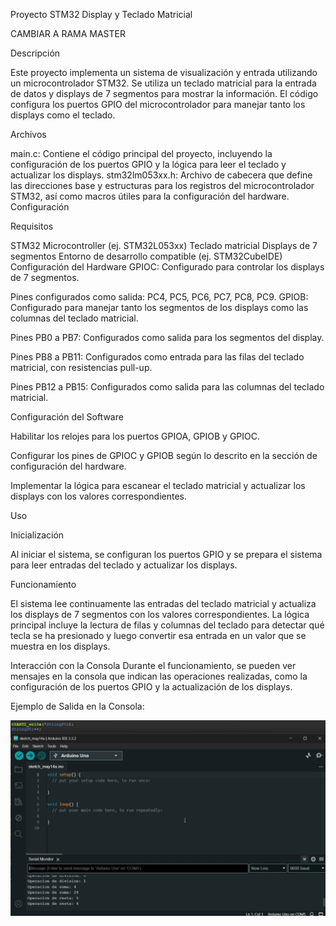 Proyecto STM32 Display y Teclado Matricial

CAMBIAR A RAMA MASTER

Descripción

Este proyecto implementa un sistema de visualización y entrada utilizando un microcontrolador STM32. Se utiliza un teclado matricial para la entrada de datos y displays de 7 segmentos para mostrar la información. El código configura los puertos GPIO del microcontrolador para manejar tanto los displays como el teclado.

Archivos

main.c: Contiene el código principal del proyecto, incluyendo la configuración de los puertos GPIO y la lógica para leer el teclado y actualizar los displays.
stm32lm053xx.h: Archivo de cabecera que define las direcciones base y estructuras para los registros del microcontrolador STM32, así como macros útiles para la configuración del hardware.
Configuración

Requisitos

STM32 Microcontroller (ej. STM32L053xx)
Teclado matricial
Displays de 7 segmentos
Entorno de desarrollo compatible (ej. STM32CubeIDE)
Configuración del Hardware
GPIOC: Configurado para controlar los displays de 7 segmentos.


Pines configurados como salida: PC4, PC5, PC6, PC7, PC8, PC9.
GPIOB: Configurado para manejar tanto los segmentos de los displays como las columnas del teclado matricial.


Pines PB0 a PB7: Configurados como salida para los segmentos del display.

Pines PB8 a PB11: Configurados como entrada para las filas del teclado matricial, con resistencias pull-up.

Pines PB12 a PB15: Configurados como salida para las columnas del teclado matricial.

Configuración del Software

Habilitar los relojes para los puertos GPIOA, GPIOB y GPIOC.

Configurar los pines de GPIOC y GPIOB según lo descrito en la sección de configuración del hardware.

Implementar la lógica para escanear el teclado matricial y actualizar los displays con los valores correspondientes.

Uso

Inicialización

Al iniciar el sistema, se configuran los puertos GPIO y se prepara el sistema para leer entradas del teclado y actualizar los displays.


Funcionamiento

El sistema lee continuamente las entradas del teclado matricial y actualiza los displays de 7 segmentos con los valores correspondientes. La lógica principal incluye la lectura de filas y columnas del teclado para detectar qué tecla se ha presionado y luego convertir esa entrada en un valor que se muestra en los displays.


Interacción con la Consola
Durante el funcionamiento, se pueden ver mensajes en la consola que indican las operaciones realizadas, como la configuración de los puertos GPIO y la actualización de los displays.


Ejemplo de Salida en la Consola:


![Image without Blending](imagen_2024-05-14_225225912.png)
